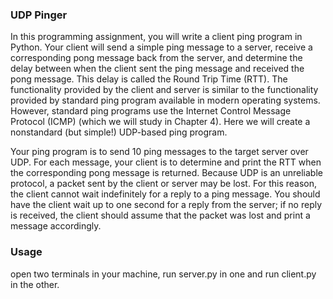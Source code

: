 ### UDP Pinger

In this programming assignment, you will write a client ping program in Python.
Your client will send a simple ping message to a server, receive a corresponding
pong message back from the server, and determine the delay between when the
client sent the ping message and received the pong message. This delay is called the
Round Trip Time (RTT). The functionality provided by the client and server is similar 
to the functionality provided by standard ping program available in modern
operating systems. However, standard ping programs use the Internet Control Message Protocol (ICMP) (which we will study in Chapter 4). Here we will create a
nonstandard (but simple!) UDP-based ping program.

Your ping program is to send 10 ping messages to the target server over UDP.
For each message, your client is to determine and print the RTT when the corresponding pong message is returned. Because UDP is an unreliable protocol, a packet sent
by the client or server may be lost. For this reason, the client cannot wait indefinitely
for a reply to a ping message. You should have the client wait up to one second for a
reply from the server; if no reply is received, the client should assume that the
packet was lost and print a message accordingly.


### Usage
open two terminals in your machine, run server.py in one and run client.py in the other.
